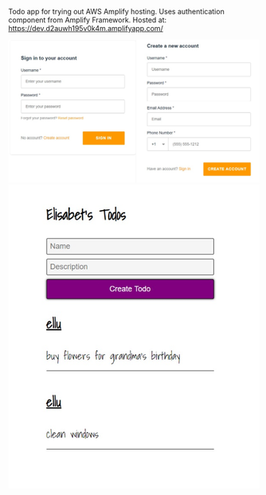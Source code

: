Todo app for trying out AWS Amplify hosting. Uses authentication component from Amplify Framework. Hosted at: https://dev.d2auwh195v0k4m.amplifyapp.com/

![sign up/sign in](todo1.jpg)
![todo list](todo2.jpg)
